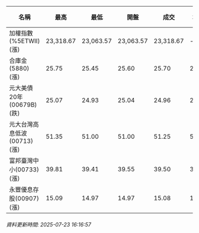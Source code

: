 | 名稱 | 最高 | 最低 | 開盤 | 成交 | 均價 | 成交金額(億) | 昨收 | 漲跌幅 | 漲跌 | 總量 | 昨量 | 振幅 |
| -------- | -------- | -------- | -------- |-------- | -------- | -------- |-------- |-------- |-------- | -------- | -------- |-------- |
|加權指數(%5ETWII) (漲)|23,318.67|23,063.57|23,063.57|23,318.67|-|3,528.90|22,987.92|1.44%|330.75|6,136,536|0|1.11%|
|合庫金(5880) (漲)|25.75|25.45|25.60|25.70|25.64|2.08|25.45|0.98%|0.25|8,099|6,863|1.18%|
|元大美債20年(00679B) (跌)|25.07|24.93|25.04|24.96|25.00|7.25|25.00|0.16%|0.04|29,001|32,253|0.56%|
|元大台灣高息低波(00713) (漲)|51.35|51.00|51.00|51.25|51.25|3.52|50.85|0.79%|0.40|6,877|9,400|0.69%|
|富邦臺灣中小(00733) (漲)|39.81|39.41|39.55|39.50|39.67|0.285|39.11|1.00%|0.39|717|713|1.02%|
|永豐優息存股(00907) (漲)|15.09|14.97|14.97|15.08|15.05|0.370|14.90|1.21%|0.18|2,455|2,061|0.81%|
###### 資料更新時間: 2025-07-23 16:16:57